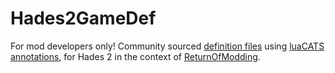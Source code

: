 # Hades2GameDef
For mod developers only!
Community sourced [definition files](https://luals.github.io/wiki/definition-files/) using [luaCATS annotations](https://luals.github.io/wiki/annotations/), for Hades 2 in the context of [ReturnOfModding](https://github.com/SGG-Modding/Hell2Modding).
